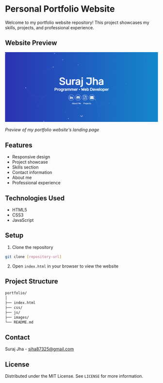 # Personal Portfolio Website

Welcome to my portfolio website repository! This project showcases my skills, projects, and professional experience.

## Website Preview

![Portfolio Website Screenshot](./assets/img/jpg/Screenshot%20(32).png)

*Preview of my portfolio website's landing page*

## Features

- Responsive design
- Project showcase
- Skills section
- Contact information
- About me
- Professional experience

## Technologies Used

- HTML5
- CSS3
- JavaScript

## Setup

1. Clone the repository
```bash
git clone [repository-url]
```

2. Open `index.html` in your browser to view the website

## Project Structure

```
portfolio/
│
├── index.html
├── css/
├── js/
├── images/
└── README.md
```

## Contact

Suraj Jha - sjha87325@gmail.com


## License

Distributed under the MIT License. See `LICENSE` for more information.
